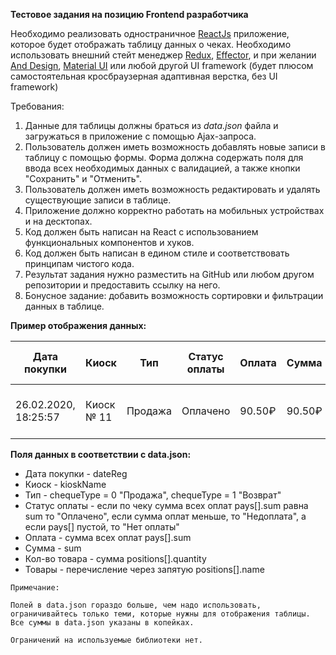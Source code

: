 ﻿**Тестовое задания на позицию Frontend разработчика**

Необходимо реализовать одностраничное [ReactJs](https://reactjs.org/) приложение, которое будет отображать таблицу данных о чеках. Необходимо использовать внешний стейт менеджер [Redux](https://redux.js.org/), [Effector](https://effector.dev/), и при желании [And Design](https://ant.design/), [Material UI](https://mui.com/) или любой другой UI framework (будет плюсом самостоятельная кросбраузерная адаптивная верстка, без UI framework)

Требования:
1. Данные для таблицы должны браться из *data.json* файла и загружаться в приложение с помощью Ajax-запроса.
2. Пользователь должен иметь возможность добавлять новые записи в таблицу с помощью формы. Форма должна содержать поля для ввода всех необходимых данных с валидацией, а также  кнопки "Сохранить" и "Отменить".
3. Пользователь должен иметь возможность редактировать и удалять существующие записи в таблице.
4. Приложение должно корректно работать на мобильных устройствах и на десктопах.
5. Код должен быть написан на React с использованием функциональных компонентов и хуков.
6. Код должен быть написан в едином стиле и соответствовать принципам чистого кода.
7. Результат задания нужно разместить на GitHub или любом другом репозитории и предоставить ссылку на него.
8. Бонусное задание: добавить возможность сортировки и фильтрации данных в таблице.

**Пример отображения данных:**

| Дата покупки | Киоск | Тип | Статус оплаты | Оплата | Сумма | Кол-во товара | Товары |
| ------------ | ----- | --- | ------------- | ------ | ----- | ------------- | ------ |
| 26.02.2020, 18:25:57 | Киоск № 11 | Продажа | Оплачено | 90.50₽ | 90.50₽ | 2 | Морс клюква из вологодской области |

**Поля данных в соответствии с data.json:**

- Дата покупки - dateReg
- Киоск - kioskName
- Тип - chequeType = 0 "Продажа", chequeType = 1 "Возврат"
- Статус оплаты - если по чеку сумма всех оплат pays[].sum равна sum то "Оплачено", если сумма оплат меньше, то "Недоплата", а если pays[] пустой, то "Нет оплаты"
- Оплата - сумма всех оплат pays[].sum
- Сумма - sum
- Кол-во товара - сумма positions[].quantity
- Товары - перечисление через запятую positions[].name

```
Примечание:

Полей в data.json гораздо больше, чем надо использовать, ограничивайтесь только теми, которые нужны для отображения таблицы. Все суммы в data.json указаны в копейках.

Ограничений на используемые библиотеки нет.
```

